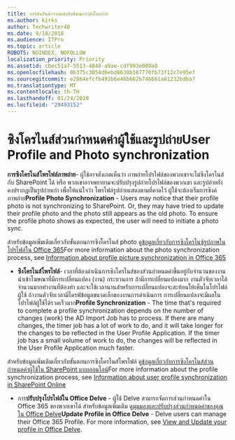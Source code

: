 ```yaml
---
title: การตัดสินค้าจากคลังสิทธิ์ขณะกำลังโยกย้าย
ms.author: kirks
author: Techwriter40
ms.date: 9/18/2018
ms.audience: ITPro
ms.topic: article
ROBOTS: NOINDEX, NOFOLLOW
localization_priority: Priority
ms.assetid: cbec51a7-5513-4848-a9ae-cdf993e000a8
ms.openlocfilehash: 0b375c3054d6ebd8638b167770fb73f12c7e95ef
ms.sourcegitcommit: e2864efcfb493b6e46b662b746661a61232bdba7
ms.translationtype: MT
ms.contentlocale: th-TH
ms.lasthandoff: 01/24/2019
ms.locfileid: "29493152"
---
```

# <a name="user-profile-and-photo-synchronization"></a><span data-ttu-id="23f20-102">ซิงโครไนส์ส่วนกำหนดค่าผู้ใช้และรูปถ่าย</span><span class="sxs-lookup"><span data-stu-id="23f20-102">User Profile and Photo synchronization</span></span>

 <span data-ttu-id="23f20-p101">**การซิงโครไนส์โพรไฟล์ภาพถ่าย**- ผู้ใช้อาจสังเกตเห็นว่า ภาพถ่ายโปรไฟล์ของพวกเขาจะไม่ซิงโครไนส์กับ SharePoint ได้ หรือ พวกเขาอาจพยายามจะปรับปรุงรูปถ่ายโปรไฟล์ของพวกเขา และรูปถ่ายยังคงปรากฏเป็นรูปถ่ายเก่า เพื่อให้แน่ใจว่า โพรไฟล์รูปถ่ายแสดงตามที่คาดไว้ ผู้ใช้จะต้องเริ่มการซิงค์ภาพถ่าย</span><span class="sxs-lookup"><span data-stu-id="23f20-p101">**Profile Photo Synchronization** - Users may notice that their profile photo is not synchronizing to SharePoint. Or, they may have tried to update their profile photo and the photo still appears as the old photo. To ensure the profile photo shows as expected, the user will need to initiate a photo sync.</span></span> 
  
<span data-ttu-id="23f20-106">สำหรับข้อมูลเพิ่มเติมเกี่ยวกับขั้นตอนการซิงโครไนส์ photo ดู[ข้อมูลเกี่ยวกับการซิงโครไนซ์รูปภาพในโปรไฟล์ใน Office 365](https://go.microsoft.com/fwlink/?linkid=2022634)</span><span class="sxs-lookup"><span data-stu-id="23f20-106">For more information about the photo synchronization process, see [Information about profile picture synchronization in Office 365](https://go.microsoft.com/fwlink/?linkid=2022634)</span></span>
  
- <span data-ttu-id="23f20-p102">**ซิงโครไนส์โพรไฟล์**- เวลาที่ต้องดำเนินการซิงโครไนส์ของส่วนกำหนดค่าขึ้นอยู่กับจำนวนของงานนำเข้าโฆษณาที่มีการเปลี่ยนแปลง (งาน) กระบวนการ ถ้ามีการเปลี่ยนแปลงมาก งานตัวจับเวลาได้จำนวนมากทำงานที่ต้องทำ และจะใช้เวลานานสำหรับการเปลี่ยนแปลงจะสะท้อนให้เห็นในโปรไฟล์ผู้ใช้ ถ้างานตัวจับเวลามีไดรฟ์ข้อมูลขนาดเล็กของงานการดำเนินการ การเปลี่ยนแปลงจะมีผลในโปรไฟล์ผู้ใช้ได้รวดเร็วมาก</span><span class="sxs-lookup"><span data-stu-id="23f20-p102">**Profile Synchronization** - The time that's required to complete a profile synchronization depends on the number of changes (work) the AD Import Job has to process. If there are many changes, the timer job has a lot of work to do, and it will take longer for the changes to be reflected in the User Profile Application. If the timer job has a small volume of work to do, the changes will be reflected in the User Profile Application much faster.</span></span> 
  
<span data-ttu-id="23f20-110">สำหรับข้อมูลเพิ่มเติมเกี่ยวกับขั้นตอนการซิงโครไนส์โพรไฟล์ ดู[ข้อมูลเกี่ยวกับการซิงโครไนส์ส่วนกำหนดค่าผู้ใช้ใน SharePoint แบบออนไลน์](https://go.microsoft.com/fwlink/?linkid=2022639)</span><span class="sxs-lookup"><span data-stu-id="23f20-110">For more information about the profile synchronization process, see [Information about user profile synchronization in SharePoint Online](https://go.microsoft.com/fwlink/?linkid=2022639)</span></span>
    
- <span data-ttu-id="23f20-p103">การ**ปรับปรุงโปรไฟล์ใน Office Delve** - ผู้ใช้ Delve สามารถจัดการส่วนกำหนดค่าใน Office 365 ของพวกเขาได้ สำหรับข้อมูลเพิ่มเติม ดู[มุมมองและปรับปรุงส่วนกำหนดค่าของคุณใน Office Delve](https://support.office.com/en-us/article/View-and-update-your-profile-in-Office-Delve-4e84343b-eedf-45a1-aeb9-8627ccca14ba)</span><span class="sxs-lookup"><span data-stu-id="23f20-p103">**Update Profile in Office Delve** - Delve users can manage their Office 365 Profile. For more information, see [View and Update your profile in Office Delve](https://support.office.com/en-us/article/View-and-update-your-profile-in-Office-Delve-4e84343b-eedf-45a1-aeb9-8627ccca14ba).</span></span>
    

